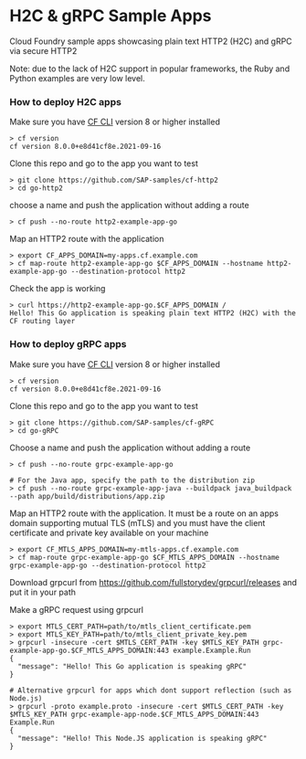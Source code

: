 # H2C & gRPC Sample Apps

Cloud Foundry sample apps showcasing plain text HTTP2 (H2C) and gRPC via secure HTTP2

Note: due to the lack of H2C support in popular frameworks, the Ruby and Python examples are very low level.

### How to deploy H2C apps

Make sure you have [CF CLI](https://docs.cloudfoundry.org/cf-cli/install-go-cli.html) version 8 or higher installed

```shell
> cf version
cf version 8.0.0+e8d41cf8e.2021-09-16
```

Clone this repo and go to the app you want to test

```shell
> git clone https://github.com/SAP-samples/cf-http2
> cd go-http2
```

choose a name and push the application without adding a route

```shell
> cf push --no-route http2-example-app-go
```

Map an HTTP2 route with the application

```shell
> export CF_APPS_DOMAIN=my-apps.cf.example.com
> cf map-route http2-example-app-go $CF_APPS_DOMAIN --hostname http2-example-app-go --destination-protocol http2
```

Check the app is working

```shell
> curl https://http2-example-app-go.$CF_APPS_DOMAIN /
Hello! This Go application is speaking plain text HTTP2 (H2C) with the CF routing layer
```

### How to deploy gRPC apps

Make sure you have [CF CLI](https://docs.cloudfoundry.org/cf-cli/install-go-cli.html) version 8 or higher installed

```shell
> cf version
cf version 8.0.0+e8d41cf8e.2021-09-16
```

Clone this repo and go to the app you want to test

```shell
> git clone https://github.com/SAP-samples/cf-gRPC
> cd go-gRPC
```

Choose a name and push the application without adding a route

```shell
> cf push --no-route grpc-example-app-go

# For the Java app, specify the path to the distribution zip
> cf push --no-route grpc-example-app-java --buildpack java_buildpack --path app/build/distributions/app.zip
```

Map an HTTP2 route with the application. It must be a route on an apps domain supporting mutual TLS (mTLS) and you must have the client certificate and private key available on your machine

```shell
> export CF_MTLS_APPS_DOMAIN=my-mtls-apps.cf.example.com
> cf map-route grpc-example-app-go $CF_MTLS_APPS_DOMAIN --hostname grpc-example-app-go --destination-protocol http2
```

Download grpcurl from https://github.com/fullstorydev/grpcurl/releases and put it in your path

Make a gRPC request using grpcurl

```shell
> export MTLS_CERT_PATH=path/to/mtls_client_certificate.pem
> export MTLS_KEY_PATH=path/to/mtls_client_private_key.pem
> grpcurl -insecure -cert $MTLS_CERT_PATH -key $MTLS_KEY_PATH grpc-example-app-go.$CF_MTLS_APPS_DOMAIN:443 example.Example.Run
{
  "message": "Hello! This Go application is speaking gRPC"
}

# Alternative grpcurl for apps which dont support reflection (such as Node.js)
> grpcurl -proto example.proto -insecure -cert $MTLS_CERT_PATH -key $MTLS_KEY_PATH grpc-example-app-node.$CF_MTLS_APPS_DOMAIN:443 Example.Run
{
  "message": "Hello! This Node.JS application is speaking gRPC"
}
```
